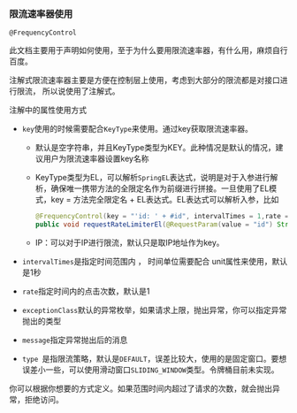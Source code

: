 ### 限流速率器使用

`@FrequencyControl`

此文档主要用于声明如何使用，至于为什么要用限流速率器，有什么用，麻烦自行百度。

注解式限流速率器主要是方便在控制层上使用，考虑到大部分的限流都是对接口进行限流，
所以说使用了注解式。

注解中的属性使用方式

- `key`使用的时候需要配合`KeyType`来使用。通过key获取限流速率器。

  - 默认是空字符串，并且KeyType类型为KEY。此种情况是默认的情况，建议用户为限流速率器设置key名称

  - KeyType类型为EL，可以解析`SpringEL`表达式，说明是对于入参进行解析，确保唯一携带方法的全限定名作为前缀进行拼接。一旦使用了EL模式，key = 方法完全限定名 + EL表达式。EL表达式可以解析入参，比如
    ```java
    @FrequencyControl(key = "'id: ' + #id", intervalTimes = 1,rate = 3, type = ControlType.DEFAULT)
    public void requestRateLimiterEl(@RequestParam(value = "id") String id) {}
    ```

  - IP：可以对于IP进行限流，默认只是取IP地址作为key。

- `intervalTimes`是指定时间范围内 ， 时间单位需要配合 unit属性来使用，默认是1秒

- `rate`指定时间内的点击次数，默认是1

- `exceptionClass`默认的异常枚举，如果请求上限，抛出异常，你可以指定异常抛出的类型

- `message`指定异常抛出后的消息

- `type `是指限流策略，默认是`DEFAULT`，误差比较大，使用的是固定窗口。要想误差小一些，可以使用滑动窗口`SLIDING_WINDOW`类型。令牌桶目前未实现。

你可以根据你想要的方式定义。如果范围时间内超过了请求的次数，就会抛出异常，拒绝访问。
